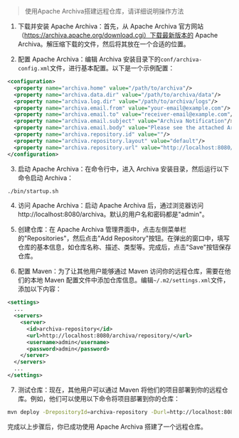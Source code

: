 > 使用Apache Archiva搭建远程仓库，请详细说明操作方法

1. 下载并安装 Apache Archiva：首先，从 Apache Archiva 官方网站（https://archiva.apache.org/download.cgi）下载最新版本的 Apache Archiva。解压缩下载的文件，然后将其放在一个合适的位置。

2. 配置 Apache Archiva：编辑 Archiva 安装目录下的`conf/archiva-config.xml`文件，进行基本配置。以下是一个示例配置：

```xml  
<configuration>  
  <property name="archiva.home" value="/path/to/archiva"/>  
  <property name="archiva.data.dir" value="/path/to/archiva/data"/>  
  <property name="archiva.log.dir" value="/path/to/archiva/logs"/>  
  <property name="archiva.email.from" value="your-email@example.com"/>  
  <property name="archiva.email.to" value="receiver-email@example.com"/>  
  <property name="archiva.email.subject" value="Archiva Notification"/>  
  <property name="archiva.email.body" value="Please see the attached Archiva notification."/>  
  <property name="archiva.repository.id" value=""/>  
  <property name="archiva.repository.layout" value="default"/>  
  <property name="archiva.repository.url" value="http://localhost:8080/archiva/repository"/>  
</configuration>  
```

3. 启动 Apache Archiva：在命令行中，进入 Archiva 安装目录，然后运行以下命令启动 Archiva：

```bash  
./bin/startup.sh  
```

4. 访问 Apache Archiva：启动 Apache Archiva 后，通过浏览器访问 http://localhost:8080/archiva。默认的用户名和密码都是"admin"。

5. 创建仓库：在 Apache Archiva 管理界面中，点击左侧菜单栏的"Repositories"，然后点击"Add Repository"按钮。在弹出的窗口中，填写仓库的基本信息，如仓库名称、描述、类型等。完成后，点击"Save"按钮保存仓库。

6. 配置 Maven：为了让其他用户能够通过 Maven 访问你的远程仓库，需要在他们的本地 Maven 配置文件中添加仓库信息。编辑`~/.m2/settings.xml`文件，添加以下内容：

```xml  
<settings>  
  ...  
  <servers>  
    <server>  
      <id>archiva-repository</id>  
      <url>http://localhost:8080/archiva/repository/</url>  
      <username>admin</username>  
      <password>admin</password>  
    </server>  
  </servers>  
  ...  
</settings>  
```

7. 测试仓库：现在，其他用户可以通过 Maven 将他们的项目部署到你的远程仓库。例如，他们可以使用以下命令将项目部署到你的仓库：

```bash  
mvn deploy -DrepositoryId=archiva-repository -Durl=http://localhost:8080/archiva/repository/ -Dusername=admin -Dpassword=admin  
```

完成以上步骤后，你已成功使用 Apache Archiva 搭建了一个远程仓库。